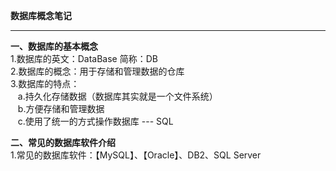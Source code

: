 **数据库概念笔记**  

----------

**一、数据库的基本概念**  
1.数据库的英文：DataBase 简称：DB  
2.数据库的概念：用于存储和管理数据的仓库  
3.数据库的特点：  
&nbsp;&nbsp;&nbsp;a.持久化存储数据（数据库其实就是一个文件系统）  
&nbsp;&nbsp;&nbsp;b.方便存储和管理数据  
&nbsp;&nbsp;&nbsp;c.使用了统一的方式操作数据库  --- SQL  

**二、常见的数据库软件介绍**  
1.常见的数据库软件：【MySQL】、【Oracle】、DB2、SQL Server  